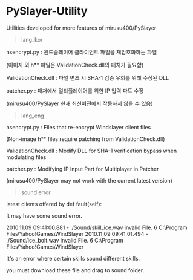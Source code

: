 # PySlayer-Utility
Utilities developed for more features of mirusu400/PySlayer



> lang_kor

hsencrypt.py : 윈드슬레이어 클라이언트 파일을 재암호화하는 파일

(이미지 외 h** 파일은 ValidationCheck.dll의 패치가 필요함)


ValidationCheck.dll : 파일 변조 시 SHA-1 검증 우회를 위해 수정된 DLL


patcher.py : 패쳐에서 멀티플레이어를 위한 IP 입력 파트 수정

(mirusu400/PySlayer 현재 최신버전에서 작동하지 않을 수 있음)


> lang_eng

hsencrypt.py : Files that re-encrypt Windslayer client files

(Non-image h** files require patching from ValidationCheck.dll)


ValidationCheck.dll : Modify DLL for SHA-1 verification bypass when modulating files


patcher.py : Modifying IP Input Part for Multiplayer in Patcher

(mirusu400/PySlayer may not work with the current latest version)


> sound error

latest clients offered by def fault(self):

It may have some sound error.


2010.11.09 09:41:00.881 - ./Sound/skill_ice.wav invalid File. 6 C:\Program Files\Yahoo!Games\WindSlayer
2010.11.09 09:41:01.494 - ./Sound/ice_bolt.wav invalid File. 6 C:\Program Files\Yahoo!Games\WindSlayer


It's an error where certain skills sound different skills.

you must download these file and drag to sound folder.

